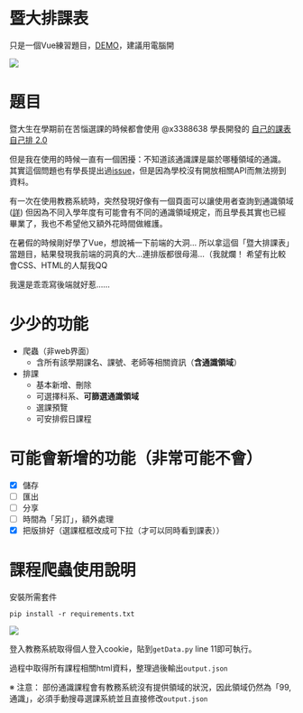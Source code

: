 # 暨大排課表
只是一個Vue練習題目，[DEMO](https://snsd0805.com/NCNU_Course/)，建議用電腦開

![](https://i.imgur.com/Zbyall6.png)

# 題目
暨大生在學期前在苦惱選課的時候都會使用 @x3388638 學長開發的 [自己的課表自己排 2.0](https://github.com/x3388638/KeBiau) 

但是我在使用的時候一直有一個困擾：不知道該通識課是屬於哪種領域的通識。
其實這個問題也有學長提出過[issue](https://github.com/x3388638/KeBiau/issues/3)，但是因為學校沒有開放相關API而無法撈到資料。

有一次在使用教務系統時，突然發現好像有一個頁面可以讓使用者查詢到通識領域([詳](https://github.com/x3388638/KeBiau/issues/3#issuecomment-683837818))
但因為不同入學年度有可能會有不同的通識領域規定，而且學長其實也已經畢業了，我也不希望他又額外花時間做維護。

在暑假的時候剛好學了Vue，想說補一下前端的大洞…
所以拿這個「暨大排課表」當題目，結果發現我前端的洞真的大…連排版都很母湯…（我就爛！
希望有比較會CSS、HTML的人幫我QQ

我還是乖乖寫後端就好惹……

# 少少的功能
- 爬蟲（非web界面）
    - 含所有該學期課名、課號、老師等相關資訊（**含通識領域**）
- 排課
    - 基本新增、刪除
    - 可選擇科系、**可篩選通識領域**
    - 選課預覽
    - 可安排假日課程

# 可能會新增的功能（非常可能不會）
- [x] 儲存
- [ ] 匯出
- [ ] 分享
- [ ] 時間為「另訂」，額外處理
- [x] 把版排好（選課框框改成可下拉（才可以同時看到課表））

# 課程爬蟲使用說明

安裝所需套件
```
pip install -r requirements.txt
```

![](https://i.imgur.com/CdygXfj.png)

登入教務系統取得個人登入cookie，貼到`getData.py` line 11即可執行。

過程中取得所有課程相關html資料，整理過後輸出`output.json`

※ 注意： 部份通識課程會有教務系統沒有提供領域的狀況，因此領域仍然為「99, 通識」，必須手動搜尋選課系統並且直接修改`output.json`
